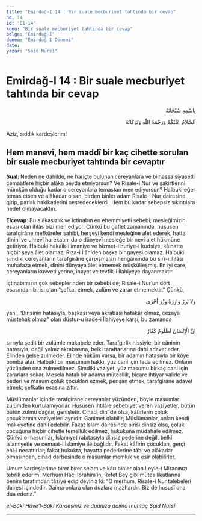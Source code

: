 ```yaml
---
title: "Emirdağ-I 14 : Bir suale mecburiyet tahtında bir cevap"
no: 14
id: "E1-14"
konu: "Bir suale mecburiyet tahtında bir cevap"
bolge: "Emirdağ-I"
donem: "Emirdağ 1 Dönemi"
date: 
yazar: "Said Nursî"
---
```


# Emirdağ-I 14 : Bir suale mecburiyet tahtında bir cevap

<p class="arabic" dir="rtl" title="Meal: “Her türlü noksan sıfatlardan yüce olan Allah’ın adıyla.”">بِاسْمِهِ سُبْحَانَهُ</p>

<p class="arabic" dir="rtl" title="Meal: “Allah’ın selâmı, rahmeti ve bereketleri, üzerinize olsun.”">اَلسَّلاَمُ عَلَيْكُمْ وَرَحْمَةُ اللّٰهِ وَبَرَكَاتُهُ</p>

Aziz, sıddık kardeşlerim!

## Hem manevî, hem maddî bir kaç cihette sorulan bir suale mecburiyet tahtında bir cevaptır

**Sual**: Neden ne dahilde, ne hariçte bulunan cereyanlara ve bilhassa siyasetli cemaatlere hiçbir alâka peyda etmiyorsun? Ve Risale-i Nur ve şakirtlerini mümkün olduğu kadar o cereyanlara temastan men ediyorsun? Halbuki eğer temas etsen ve alâkadar olsan, birden binler adam Risale-i Nur dairesine girip, parlak hakikatlerini neşredeceklerdi. Hem bu kadar sebepsiz sıkıntılara hedef olmayacaktın.

**Elcevap**: Bu alâkasızlık ve içtinabın en ehemmiyetli sebebi; mesleğimizin esası olan ihlâs bizi men ediyor. Çünkü bu gaflet zamanında, hususen tarafgirâne mefkûreler sahibi, herşeyi kendi mesleğine alet ederek, hatta dinini ve uhrevî harekatını da o dünyevî mesleğe bir nevi alet hükmüne getiriyor. Halbuki hakaik-i imaniye ve hizmet-i nuriye-i kudsiye, kâinatta hiçbir şeye âlet olamaz. Rıza-i İlâhîden başka bir gayesi olamaz. Halbuki şimdiki cereyanların tarafgirâne çarpışmaları hengâmında bu sırr-ı ihlâsı muhafaza etmek, dinini dünyaya âlet etmemek müşkülleşmiş. En iyi çare, cereyanların kuvveti yerine, inayet ve tevfik-i İlahiyeye dayanmaktır.

İçtinabımızın çok sebeplerinden bir sebebi de; Risale-i Nur’un dört esasından birisi olan “şefkat etmek, zulüm ve zarar etmemektir.” Çünkü,

<p class="arabic" dir="rtl" title="Meal: “Hiçbir günahkâr başka bir günahkârın yükünü yüklenmez.” [En’âm Sûresi, 6:164; İsrâ Sûresi, 17:15; Fâtır Sûresi, 35:18; Zümer Sûresi, 39:7]">وَلاَ تَزِرُ وَازِرَةٌ وِزْرَ اُخْرٰى</p>

yani, “Birisinin hatasıyla, başkası veya akrabası hatakâr olmaz, cezaya müstehak olmaz” olan düstur-u irade-i İlahiyeye karşı, bu zamanda

<p class="arabic" dir="rtl" title="Meal: “İnsan ise, şüphesiz ki, çok zâlim ve çok nankördür.” [İbrahim Sûresi, 14:34]">اِنَّ الْإِنْسَانَ لَظَلُومٌ كَفَّارٌ</p>

sırrıyla şedit bir zulümle mukabele eder. Tarafgirlik hissiyle, bir câninin hatasıyla, değil yalnız akrabasına, belki taraftarlarına dahi adavet eder. Elinden gelse zulmeder. Elinde hüküm varsa, bir adamın hatasıyla bir köye bomba atar. Halbuki bir masumun hakkı, yüz cani için feda edilmez. Onların yüzünden ona zulmedilmez. Şimdiki vaziyet, yüz masumu birkaç cani için zararlara sokar. Mesela hatalı bir adama müteallik, biçare ihtiyar valide ve pederi ve masum çoluk çocukları ezmek, perişan etmek, tarafgirane adavet etmek, şefkatin esasına zıttır.

Müslümanlar içinde tarafgirane cereyanlar yüzünden, böyle masumlar zulümden kurtulamıyorlar. Hususen ihtilâle sebebiyet veren vaziyetler, bütün bütün zulmü dağıtır, genişletir. Cihad, dinî de olsa, kâfirlerin çoluk çocuklarının vaziyetleri aynıdır. Ganimet olabilir; Müslümanlar, onları kendi malikiyetine dahil edebilir. Fakat İslam dairesinde birisi dinsiz olsa, çoluk çocuğuna hiçbir cihetle temellük edilmez, hukukuna müdahale edilmez. Çünkü o masumlar, İslamiyet rabıtasıyla dinsiz pederine değil, belki İslamiyetle ve cemaat-i İslamiye ile bağlıdır. Fakat kâfirin çocukları, gerçi ehl-i necattırlar; fakat hukukta, hayatta pederlerine tâbi ve alâkadar olmasından, cihad darbesinde o masumlar memluk ve esir olabilirler.

Umum kardeşlerime birer birer selam ve kârı binler olan Leyle-i Miracınızı tebrik ederim. Merhum Hacı İbrahim’in, Refet Bey gibi müteallikatlarına benim tarafımdan tâziye edip deyiniz ki: “O merhum, Risale-i Nur talebeleri dairesi içindedir. Daima onlara olan dualara mazhardır. Biz de hususî ona dua ederiz.”

*el-Bâkî Hüve’l-Bâkî*
*Kardeşiniz ve duanıza daima muhtaç*
*Said Nursî*

***
